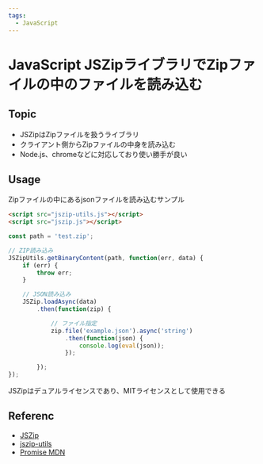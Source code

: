 ```yaml
---
tags:
  - JavaScript
---
```


# JavaScript JSZipライブラリでZipファイルの中のファイルを読み込む

## Topic

- JSZipはZipファイルを扱うライブラリ
- クライアント側からZipファイルの中身を読み込む
- Node.js、chromeなどに対応しており使い勝手が良い

## Usage

Zipファイルの中にあるjsonファイルを読み込むサンプル

```html
<script src="jszip-utils.js"></script>
<script src="jszip.js"></script>
```

```js
const path = 'test.zip';

// ZIP読み込み
JSZipUtils.getBinaryContent(path, function(err, data) {
    if (err) {
        throw err;
    }

    // JSON読み込み
    JSZip.loadAsync(data)
        .then(function(zip) {

            // ファイル指定
            zip.file('example.json').async('string')
                .then(function(json) {
                    console.log(eval(json));
                });

        });
});
```

JSZipはデュアルライセンスであり、MITライセンスとして使用できる

## Referenc
- [JSZip](https://stuk.github.io/jszip/)
- [jszip-utils](https://github.com/stuk/jszip-utils)
- [Promise MDN](https://developer.mozilla.org/ja/docs/Web/JavaScript/Reference/Global_Objects/Promise)